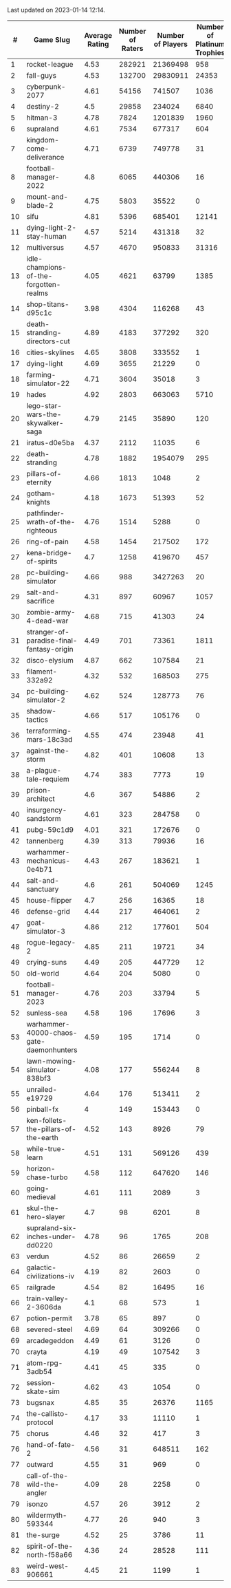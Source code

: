 Last updated on 2023-01-14 12:14.


|#|Game Slug|Average Rating|Number of Raters|Number of Players|Number of Platinum Trophies|Max Rarity (%)|
|---|---|---|---|---|---|---|
|1|rocket-league|4.53|282921|21369498|958|78|
|2|fall-guys|4.53|132700|29830911|24353|0.3|
|3|cyberpunk-2077|4.61|54156|741507|1036|65|
|4|destiny-2|4.5|29858|234024|6840|94|
|5|hitman-3|4.78|7824|1201839|1960|47|
|6|supraland|4.61|7534|677317|604|99|
|7|kingdom-come-deliverance|4.71|6739|749778|31|30|
|8|football-manager-2022|4.8|6065|440306|16|49|
|9|mount-and-blade-2|4.75|5803|35522|0|25|
|10|sifu|4.81|5396|685401|12141|96|
|11|dying-light-2-stay-human|4.57|5214|431318|32|6|
|12|multiversus|4.57|4670|950833|31316|76|
|13|idle-champions-of-the-forgotten-realms|4.05|4621|63799|1385|3|
|14|shop-titans-d95c1c|3.98|4304|116268|43|97|
|15|death-stranding-directors-cut|4.89|4183|377292|320|91|
|16|cities-skylines|4.65|3808|333552|1|72|
|17|dying-light|4.69|3655|21229|0|95|
|18|farming-simulator-22|4.71|3604|35018|3|77|
|19|hades|4.92|2803|663063|5710|89|
|20|lego-star-wars-the-skywalker-saga|4.79|2145|35890|120|97|
|21|iratus-d0e5ba|4.37|2112|11035|6|85|
|22|death-stranding|4.78|1882|1954079|295|91|
|23|pillars-of-eternity|4.66|1813|1048|2|81|
|24|gotham-knights|4.18|1673|51393|52|25|
|25|pathfinder-wrath-of-the-righteous|4.76|1514|5288|0|50|
|26|ring-of-pain|4.58|1454|217502|172|96|
|27|kena-bridge-of-spirits|4.7|1258|419670|457|94|
|28|pc-building-simulator|4.66|988|3427263|20|48|
|29|salt-and-sacrifice|4.31|897|60967|1057|91|
|30|zombie-army-4-dead-war|4.68|715|41303|24|67|
|31|stranger-of-paradise-final-fantasy-origin|4.49|701|73361|1811|98|
|32|disco-elysium|4.87|662|107584|21|28|
|33|filament-332a92|4.32|532|168503|275|93|
|34|pc-building-simulator-2|4.62|524|128773|76|74|
|35|shadow-tactics|4.66|517|105176|0|0.1|
|36|terraforming-mars-18c3ad|4.55|474|23948|41|45|
|37|against-the-storm|4.82|401|10608|13|36|
|38|a-plague-tale-requiem|4.74|383|7773|19|91|
|39|prison-architect|4.6|367|54886|2|30|
|40|insurgency-sandstorm|4.61|323|284758|0|5|
|41|pubg-59c1d9|4.01|321|172676|0|73|
|42|tannenberg|4.39|313|79936|16|88|
|43|warhammer-mechanicus-0e4b71|4.43|267|183621|1|25|
|44|salt-and-sanctuary|4.6|261|504069|1245|83|
|45|house-flipper|4.7|256|16365|18|94|
|46|defense-grid|4.44|217|464061|2|80|
|47|goat-simulator-3|4.86|212|177601|504|91|
|48|rogue-legacy-2|4.85|211|19721|34|3|
|49|crying-suns|4.49|205|447729|12|66|
|50|old-world|4.64|204|5080|0|83|
|51|football-manager-2023|4.76|203|33794|5|80|
|52|sunless-sea|4.58|196|17696|3|36|
|53|warhammer-40000-chaos-gate-daemonhunters|4.59|195|1714|0|76|
|54|lawn-mowing-simulator-838bf3|4.08|177|556244|8|85|
|55|unrailed-e19729|4.64|176|513411|2|8|
|56|pinball-fx|4|149|153443|0|85|
|57|ken-follets-the-pillars-of-the-earth|4.52|143|8926|79|45|
|58|while-true-learn|4.51|131|569126|439|93|
|59|horizon-chase-turbo|4.58|112|647620|146|88|
|60|going-medieval|4.61|111|2089|3|67|
|61|skul-the-hero-slayer|4.7|98|6201|8|96|
|62|supraland-six-inches-under-dd0220|4.78|96|1765|208|99|
|63|verdun|4.52|86|26659|2|76|
|64|galactic-civilizations-iv|4.19|82|2603|0|79|
|65|railgrade|4.54|82|16495|16|98|
|66|train-valley-2-3606da|4.1|68|573|1|88|
|67|potion-permit|3.78|65|897|0|98|
|68|severed-steel|4.69|64|309266|0|11|
|69|arcadegeddon|4.49|61|3126|0|90|
|70|crayta|4.19|49|107542|3|23|
|71|atom-rpg-3adb54|4.41|45|335|0|98|
|72|session-skate-sim|4.62|43|1054|0|27|
|73|bugsnax|4.85|35|26376|1165|97|
|74|the-callisto-protocol|4.17|33|11110|1|93|
|75|chorus|4.46|32|417|3|86|
|76|hand-of-fate-2|4.56|31|648511|162|72|
|77|outward|4.55|31|969|0|73|
|78|call-of-the-wild-the-angler|4.09|28|2258|0|62|
|79|isonzo|4.57|26|3912|2|58|
|80|wildermyth-593344|4.77|26|940|3|16|
|81|the-surge|4.52|25|3786|11|94|
|82|spirit-of-the-north-f58a66|4.36|24|28528|111|65|
|83|weird-west-906661|4.45|21|1199|1|85|
